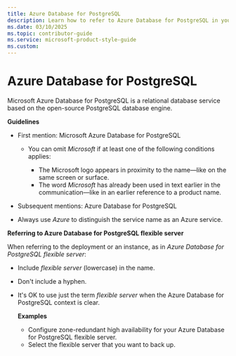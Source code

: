 ```yaml
---
title: Azure Database for PostgreSQL
description: Learn how to refer to Azure Database for PostgreSQL in your content.
ms.date: 03/10/2025
ms.topic: contributor-guide
ms.service: microsoft-product-style-guide
ms.custom:
---
```



# Azure Database for PostgreSQL

Microsoft Azure Database for PostgreSQL is a relational database service based on the open-source PostgreSQL database engine.

**Guidelines**

- First mention: Microsoft Azure Database for PostgreSQL
  
  - You can omit *Microsoft* if at least one of the following conditions applies:
    
    - The Microsoft logo appears in proximity to the name—like on the same screen or surface.
    - The word *Microsoft* has already been used in text earlier in the communication—like in an earlier reference to a product name.
      
- Subsequent mentions: Azure Database for PostgreSQL
  
- Always use *Azure* to distinguish the service name as an Azure service.

**Referring to Azure Database for PostgreSQL flexible server**

When referring to the deployment or an instance, as in *Azure Database for PostgreSQL flexible server*:

- Include *flexible server* (lowercase) in the name.
- Don't include a hyphen.
- It's OK to use just the term *flexible server* when the Azure Database for PostgreSQL context is clear.

  **Examples**

    - Configure zone-redundant high availability for your Azure Database for PostgreSQL flexible server.
    - Select the flexible server that you want to back up.
